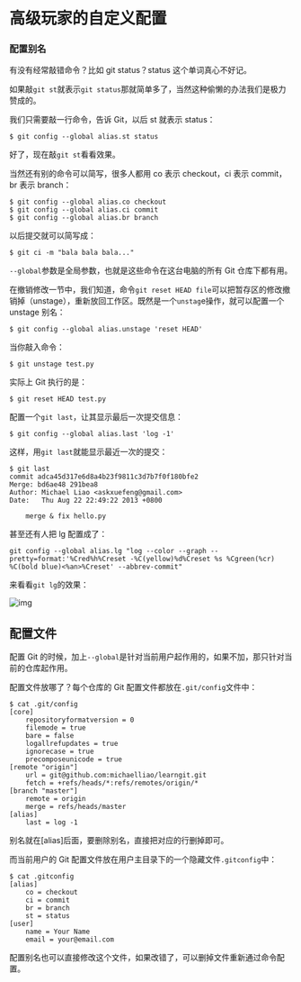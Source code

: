 # 高级玩家的自定义配置

### 配置别名

 

有没有经常敲错命令？比如 git status？status 这个单词真心不好记。

 

如果敲`git st`就表示`git status`那就简单多了，当然这种偷懒的办法我们是极力赞成的。

 

我们只需要敲一行命令，告诉 Git，以后 st 就表示 status：

 

```
$ git config --global alias.st status
```

 

好了，现在敲`git st`看看效果。

 

当然还有别的命令可以简写，很多人都用 co 表示 checkout，ci 表示 commit，br 表示 branch：

 

```
$ git config --global alias.co checkout
$ git config --global alias.ci commit
$ git config --global alias.br branch
```

 

以后提交就可以简写成：

 

```
$ git ci -m "bala bala bala..."
```

 

`--global`参数是全局参数，也就是这些命令在这台电脑的所有 Git 仓库下都有用。

 

在撤销修改一节中，我们知道，命令`git reset HEAD file`可以把暂存区的修改撤销掉（unstage），重新放回工作区。既然是一个`unstag`e操作，就可以配置一个 unstage 别名：

 

```
$ git config --global alias.unstage 'reset HEAD'
```

 

当你敲入命令：

 

```
$ git unstage test.py
```

 

实际上 Git 执行的是：

 

```
$ git reset HEAD test.py
```

 

配置一个`git last`，让其显示最后一次提交信息：

 

```
$ git config --global alias.last 'log -1'
```

 

这样，用`git last`就能显示最近一次的提交：

 

```
$ git last
commit adca45d317e6d8a4b23f9811c3d7b7f0f180bfe2
Merge: bd6ae48 291bea8
Author: Michael Liao <askxuefeng@gmail.com>
Date:   Thu Aug 22 22:49:22 2013 +0800

    merge & fix hello.py
```

 

甚至还有人把 lg 配置成了：

 

```
git config --global alias.lg "log --color --graph --pretty=format:'%Cred%h%Creset -%C(yellow)%d%Creset %s %Cgreen(%cr) %C(bold blue)<%an>%Creset' --abbrev-commit"
```

 

来看看`git lg`的效果：

 

![img](http://wiki.jikexueyuan.com/project/git-tutorial/images/alias.png)

 

## 配置文件

 

配置 Git 的时候，加上`--global`是针对当前用户起作用的，如果不加，那只针对当前的仓库起作用。

 

配置文件放哪了？每个仓库的 Git 配置文件都放在`.git/config`文件中：

 

```
$ cat .git/config 
[core]
    repositoryformatversion = 0
    filemode = true
    bare = false
    logallrefupdates = true
    ignorecase = true
    precomposeunicode = true
[remote "origin"]
    url = git@github.com:michaelliao/learngit.git
    fetch = +refs/heads/*:refs/remotes/origin/*
[branch "master"]
    remote = origin
    merge = refs/heads/master
[alias]
    last = log -1
```

 

别名就在[alias]后面，要删除别名，直接把对应的行删掉即可。

 

而当前用户的 Git 配置文件放在用户主目录下的一个隐藏文件`.gitconfig`中：

 

```
$ cat .gitconfig
[alias]
    co = checkout
    ci = commit
    br = branch
    st = status
[user]
    name = Your Name
    email = your@email.com
```

 

配置别名也可以直接修改这个文件，如果改错了，可以删掉文件重新通过命令配置。

